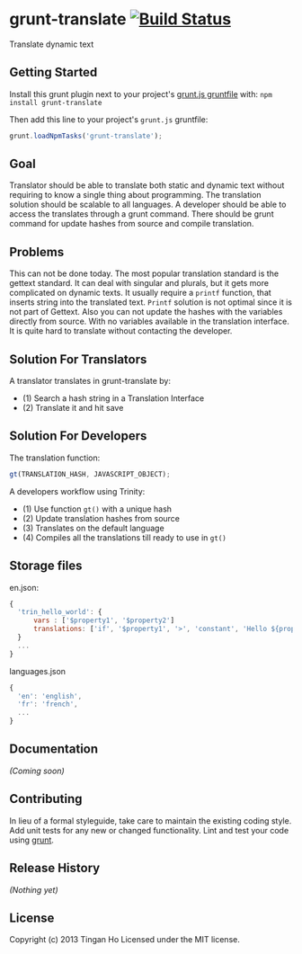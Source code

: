grunt-translate [![Build Status](https://travis-ci.org/tinganho/grunt-translate.png)](https://travis-ci.org/tinganho/grunt-translate)
==============
Translate dynamic text

## Getting Started
Install this grunt plugin next to your project's [grunt.js gruntfile][getting_started] with: `npm install grunt-translate`

Then add this line to your project's `grunt.js` gruntfile:

```javascript
grunt.loadNpmTasks('grunt-translate');
```


## Goal

Translator should be able to translate both static and dynamic text without requiring to know a single thing about programming. The translation solution should be scalable to all languages. A developer should be able to access the translates through a grunt command. There should be grunt command for update hashes from source and compile translation.
## Problems
This can not be done today. The most popular translation standard is the gettext standard. It can deal with singular and plurals, but it gets more complicated on dynamic texts. It usually require a `printf` function, that inserts string into the translated text. `Printf` solution is not optimal since it is not part of Gettext. Also you can not update the hashes with the variables directly from source. With no variables available in the translation interface. It is quite hard to translate without contacting the developer.

## Solution For Translators

A translator translates in grunt-translate by:

* (1) Search a hash string in a Translation Interface
* (2) Translate it and hit save

## Solution For Developers
The translation function:
```javascript
gt(TRANSLATION_HASH, JAVASCRIPT_OBJECT);
```

A developers workflow using Trinity:

* (1) Use function `gt()` with a unique hash
* (2) Update translation hashes from source
* (3) Translates on the default language
* (4) Compiles all the translations till ready to use in `gt()`

## Storage files
en.json:
```javascript
{
  'trin_hello_world': {
      vars : ['$property1', '$property2']
      translations: ['if', '$property1', '>', 'constant', 'Hello ${property1}'], ['elseif', '$property2', '>', 'Hello ${property1}'], ['else', 'Hello ${property1}']
  }
  ...
}

```
languages.json
```javascript
{
  'en': 'english',
  'fr': 'french',
  ...
}
```



[grunt]: http://gruntjs.com/
[getting_started]: https://github.com/gruntjs/grunt/blob/master/docs/getting_started.md

## Documentation
_(Coming soon)_

## Contributing
In lieu of a formal styleguide, take care to maintain the existing coding style. Add unit tests for any new or changed functionality. Lint and test your code using [grunt][grunt].

## Release History
_(Nothing yet)_

## License
Copyright (c) 2013 Tingan Ho
Licensed under the MIT license.
